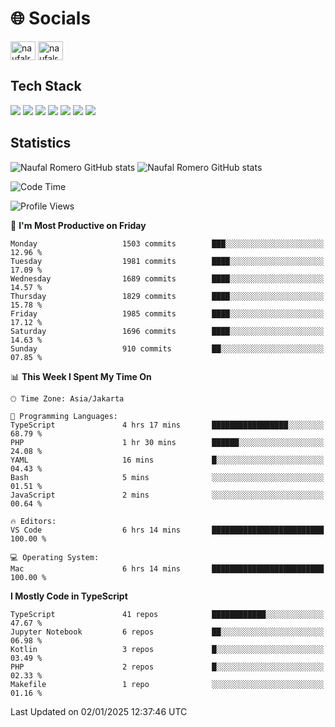 <h1 align="">🌐 Socials</h1>
<p align="left">
<a href="https://linkedin.com/in/naufal-romero-putra-pratama-9ab816177/" target="blank"><img align="center" src="https://raw.githubusercontent.com/rahuldkjain/github-profile-readme-generator/master/src/images/icons/Social/linked-in-alt.svg" alt="naufalromero" height="30" width="40" /></a>
<a href="https://instagram.com/naufalromero" target="blank"><img align="center" src="https://raw.githubusercontent.com/rahuldkjain/github-profile-readme-generator/master/src/images/icons/Social/instagram.svg" alt="naufalromero" height="30" width="40" /></a>
</p>


<h2 align="">Tech Stack</h2>
<div align="">
  <img src="https://img.shields.io/badge/next.js-000000?style=for-the-badge&logo=nextdotjs&logoColor=white"/>
 <img src="https://img.shields.io/badge/typescript-%23007ACC.svg?style=for-the-badge&logo=typescript&logoColor=white"/>
 <img src="https://img.shields.io/badge/react-%2320232a.svg?style=for-the-badge&logo=react&logoColor=%2361DAFB"/>
 <img src="https://img.shields.io/badge/tailwindcss-%2338B2AC.svg?style=for-the-badge&logo=tailwind-css&logoColor=white"/>
 <img src="https://img.shields.io/badge/Prisma-3982CE?style=for-the-badge&logo=Prisma&logoColor=white"/>
 <img src="https://img.shields.io/badge/javascript-%23323330.svg?style=for-the-badge&logo=javascript&logoColor=%23F7DF1E"/>
 <img src="https://img.shields.io/badge/java-%23ED8B00.svg?style=for-the-badge&logo=openjdk&logoColor=white"/>
</div>


<h2 align="">Statistics</h2>
<div align="">
<img src="https://github-readme-stats-xi-nine-74.vercel.app/api?username=romves&show_icons=true&theme=tokyonight&include_all_commits=true&count_private=true" alt="Naufal Romero GitHub stats"/>
<img src="https://github-readme-stats-xi-nine-74.vercel.app/api/top-langs/?username=romves&theme=tokyonight&hide_border=false&include_all_commits=true&count_private=true&layout=compact" alt="Naufal Romero GitHub stats"/>
</div>

<!--START_SECTION:waka-->
![Code Time](http://img.shields.io/badge/Code%20Time-1%2C867%20hrs%2039%20mins-blue)

![Profile Views](http://img.shields.io/badge/Profile%20Views-0-blue)

📅 **I'm Most Productive on Friday** 

```text
Monday                   1503 commits        ███░░░░░░░░░░░░░░░░░░░░░░   12.96 % 
Tuesday                  1981 commits        ████░░░░░░░░░░░░░░░░░░░░░   17.09 % 
Wednesday                1689 commits        ████░░░░░░░░░░░░░░░░░░░░░   14.57 % 
Thursday                 1829 commits        ████░░░░░░░░░░░░░░░░░░░░░   15.78 % 
Friday                   1985 commits        ████░░░░░░░░░░░░░░░░░░░░░   17.12 % 
Saturday                 1696 commits        ████░░░░░░░░░░░░░░░░░░░░░   14.63 % 
Sunday                   910 commits         ██░░░░░░░░░░░░░░░░░░░░░░░   07.85 % 
```


📊 **This Week I Spent My Time On** 

```text
🕑︎ Time Zone: Asia/Jakarta

💬 Programming Languages: 
TypeScript               4 hrs 17 mins       █████████████████░░░░░░░░   68.79 % 
PHP                      1 hr 30 mins        ██████░░░░░░░░░░░░░░░░░░░   24.08 % 
YAML                     16 mins             █░░░░░░░░░░░░░░░░░░░░░░░░   04.43 % 
Bash                     5 mins              ░░░░░░░░░░░░░░░░░░░░░░░░░   01.51 % 
JavaScript               2 mins              ░░░░░░░░░░░░░░░░░░░░░░░░░   00.64 % 

🔥 Editors: 
VS Code                  6 hrs 14 mins       █████████████████████████   100.00 % 

💻 Operating System: 
Mac                      6 hrs 14 mins       █████████████████████████   100.00 % 
```

**I Mostly Code in TypeScript** 

```text
TypeScript               41 repos            ████████████░░░░░░░░░░░░░   47.67 % 
Jupyter Notebook         6 repos             ██░░░░░░░░░░░░░░░░░░░░░░░   06.98 % 
Kotlin                   3 repos             █░░░░░░░░░░░░░░░░░░░░░░░░   03.49 % 
PHP                      2 repos             █░░░░░░░░░░░░░░░░░░░░░░░░   02.33 % 
Makefile                 1 repo              ░░░░░░░░░░░░░░░░░░░░░░░░░   01.16 % 
```




 Last Updated on 02/01/2025 12:37:46 UTC
<!--END_SECTION:waka-->
